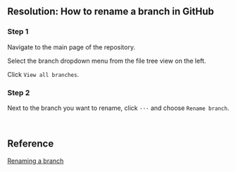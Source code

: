 ## Resolution: How to rename a branch in GitHub

### Step 1

Navigate to the main page of the repository.

Select the branch dropdown menu from the file tree view on the left.

Click `View all branches`.

### Step 2

Next to the branch you want to rename, click `···` and choose `Rename branch`.

<br>

## Reference

[Renaming a branch](https://docs.github.com/en/repositories/configuring-branches-and-merges-in-your-repository/managing-branches-in-your-repository/renaming-a-branch)
